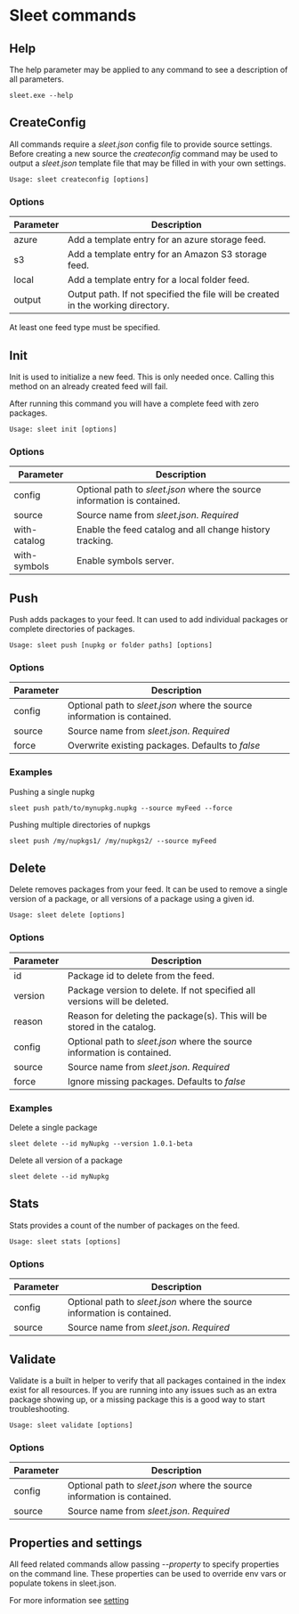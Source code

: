 # Sleet commands

## Help
The help parameter may be applied to any command to see a description of all parameters.

``sleet.exe --help`` 

## CreateConfig
All commands require a *sleet.json* config file to provide source settings. Before creating a new source the *createconfig* command may be used to output a *sleet.json* template file that may be filled in with your own settings.

``Usage: sleet createconfig [options]``

### Options

| Parameter | Description |
| --- | ------ |
| azure | Add a template entry for an azure storage feed. | 
| s3 | Add a template entry for an Amazon S3 storage feed. |
| local | Add a template entry for a local folder feed. |
| output | Output path. If not specified the file will be created in the working directory. |

At least one feed type must be specified.

## Init

Init is used to initialize a new feed. This is only needed once. Calling this method on an already created feed will fail.

After running this command you will have a complete feed with zero packages.

``Usage: sleet init [options]``

### Options

| Parameter | Description |
| --- | ------ |
| config | Optional path to *sleet.json* where the source information is contained. | 
| source | Source name from *sleet.json*. *Required* |
| with-catalog | Enable the feed catalog and all change history tracking. |
| with-symbols | Enable symbols server. |

## Push

Push adds packages to your feed. It can used to add individual packages or complete directories of packages.

``Usage: sleet push [nupkg or folder paths] [options]``

### Options

| Parameter | Description |
| --- | ------ |
| config | Optional path to *sleet.json* where the source information is contained. | 
| source | Source name from *sleet.json*. *Required* |
| force | Overwrite existing packages. Defaults to *false* |

### Examples

Pushing a single nupkg

``sleet push path/to/mynupkg.nupkg --source myFeed --force``

Pushing multiple directories of nupkgs

``sleet push /my/nupkgs1/ /my/nupkgs2/ --source myFeed``

## Delete

Delete removes packages from your feed. It can be used to remove a single version of a package, or all versions of a package using a given id.

``Usage: sleet delete [options]``

### Options

| Parameter | Description |
| --- | ------ |
| id | Package id to delete from the feed. |
| version | Package version to delete. If not specified all versions will be deleted. |
| reason | Reason for deleting the package(s). This will be stored in the catalog. |
| config | Optional path to *sleet.json* where the source information is contained. | 
| source | Source name from *sleet.json*. *Required* |
| force | Ignore missing packages. Defaults to *false* |

### Examples

Delete a single package

``sleet delete --id myNupkg --version 1.0.1-beta ``

Delete all version of a package

``sleet delete --id myNupkg``

## Stats

Stats provides a count of the number of packages on the feed.

``Usage: sleet stats [options]``

### Options

| Parameter | Description |
| --- | ------ |
| config | Optional path to *sleet.json* where the source information is contained. | 
| source | Source name from *sleet.json*. *Required* |

## Validate

Validate is a built in helper to verify that all packages contained in the index exist for all resources. If you are running into any issues such as an extra package showing up, or a missing package this is a good way to start troubleshooting.

``Usage: sleet validate [options]``

### Options

| Parameter | Description |
| --- | ------ |
| config | Optional path to *sleet.json* where the source information is contained. | 
| source | Source name from *sleet.json*. *Required* |

## Properties and settings

All feed related commands allow passing *--property* to specify properties on the command line. These properties can be used to override env vars or populate tokens in sleet.json.

For more information see [setting](settings.md)